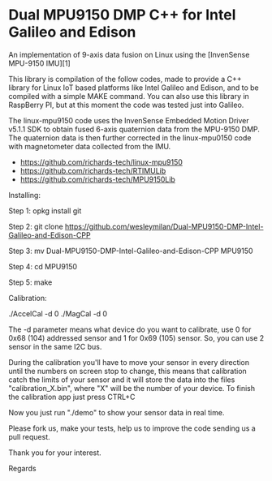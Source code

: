 # Dual MPU9150 DMP C++ for Intel Galileo and Edison

An implementation of 9-axis data fusion on Linux using the [InvenSense MPU-9150 IMU][1]

This library is compilation of the follow codes, made to provide a C++ library
for Linux IoT based platforms like Intel Galileo and Edison, and to be compiled
with a simple MAKE command.  You can also use this library in RaspBerry PI, but 
at this moment the code was tested just into Galileo.

The linux-mpu9150 code uses the InvenSense Embedded Motion Driver v5.1.1 SDK
to obtain fused 6-axis quaternion data from the MPU-9150 DMP. The quaternion
data is then further corrected in the linux-mpu0150 code with magnetometer 
data collected from the IMU.

 - https://github.com/richards-tech/linux-mpu9150
 - https://github.com/richards-tech/RTIMULib
 - https://github.com/richards-tech/MPU9150Lib

Installing:

Step 1:
opkg install git

Step 2:
git clone https://github.com/wesleymilan/Dual-MPU9150-DMP-Intel-Galileo-and-Edison-CPP

Step 3:
mv Dual-MPU9150-DMP-Intel-Galileo-and-Edison-CPP MPU9150

Step 4:
cd MPU9150

Step 5:
make


Calibration:

./AccelCal -d 0
./MagCal -d 0

The -d parameter means what device do you want to calibrate, use 0 for 0x68 (104) addressed 
sensor and 1 for 0x69 (105) sensor. So, you can use 2 sensor in the same I2C bus.

During the calibration you'll have to move your sensor in every direction until 
the numbers on screen stop to change, this means that calibration catch the 
limits of your sensor and it will store the data into the files "calibration_X.bin", where
"X" will be the number of your device.  To finish the calibration app just press 
CTRL+C

Now you just run "./demo" to show your sensor data in real time.

Please fork us, make your tests, help us to improve the code sending us a pull request.

Thank you for your interest.

Regards
